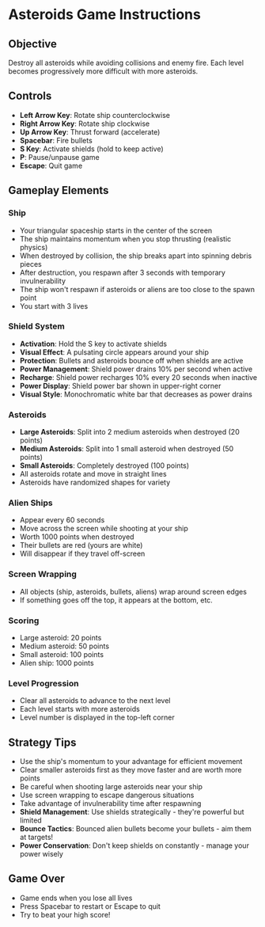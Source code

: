 # Asteroids Game Instructions

## Objective
Destroy all asteroids while avoiding collisions and enemy fire. Each level becomes progressively more difficult with more asteroids.

## Controls
- **Left Arrow Key**: Rotate ship counterclockwise
- **Right Arrow Key**: Rotate ship clockwise  
- **Up Arrow Key**: Thrust forward (accelerate)
- **Spacebar**: Fire bullets
- **S Key**: Activate shields (hold to keep active)
- **P**: Pause/unpause game
- **Escape**: Quit game

## Gameplay Elements

### Ship
- Your triangular spaceship starts in the center of the screen
- The ship maintains momentum when you stop thrusting (realistic physics)
- When destroyed by collision, the ship breaks apart into spinning debris pieces
- After destruction, you respawn after 3 seconds with temporary invulnerability
- The ship won't respawn if asteroids or aliens are too close to the spawn point
- You start with 3 lives

### Shield System
- **Activation**: Hold the S key to activate shields
- **Visual Effect**: A pulsating circle appears around your ship
- **Protection**: Bullets and asteroids bounce off when shields are active
- **Power Management**: Shield power drains 10% per second when active
- **Recharge**: Shield power recharges 10% every 20 seconds when inactive
- **Power Display**: Shield power bar shown in upper-right corner
- **Visual Style**: Monochromatic white bar that decreases as power drains

### Asteroids
- **Large Asteroids**: Split into 2 medium asteroids when destroyed (20 points)
- **Medium Asteroids**: Split into 1 small asteroid when destroyed (50 points)
- **Small Asteroids**: Completely destroyed (100 points)
- All asteroids rotate and move in straight lines
- Asteroids have randomized shapes for variety

### Alien Ships
- Appear every 60 seconds
- Move across the screen while shooting at your ship
- Worth 1000 points when destroyed
- Their bullets are red (yours are white)
- Will disappear if they travel off-screen

### Screen Wrapping
- All objects (ship, asteroids, bullets, aliens) wrap around screen edges
- If something goes off the top, it appears at the bottom, etc.

### Scoring
- Large asteroid: 20 points
- Medium asteroid: 50 points  
- Small asteroid: 100 points
- Alien ship: 1000 points

### Level Progression
- Clear all asteroids to advance to the next level
- Each level starts with more asteroids
- Level number is displayed in the top-left corner

## Strategy Tips
- Use the ship's momentum to your advantage for efficient movement
- Clear smaller asteroids first as they move faster and are worth more points
- Be careful when shooting large asteroids near your ship
- Use screen wrapping to escape dangerous situations
- Take advantage of invulnerability time after respawning
- **Shield Management**: Use shields strategically - they're powerful but limited
- **Bounce Tactics**: Bounced alien bullets become your bullets - aim them at targets!
- **Power Conservation**: Don't keep shields on constantly - manage your power wisely

## Game Over
- Game ends when you lose all lives
- Press Spacebar to restart or Escape to quit
- Try to beat your high score!
